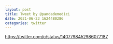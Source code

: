 ```yaml
--- 
layout: post 
title: Tweet by @pandademedici 
date: 2021-06-23 1624480286 
categories: twitter 
--- 
```

https://twitter.com/o/status/1407798452986077187